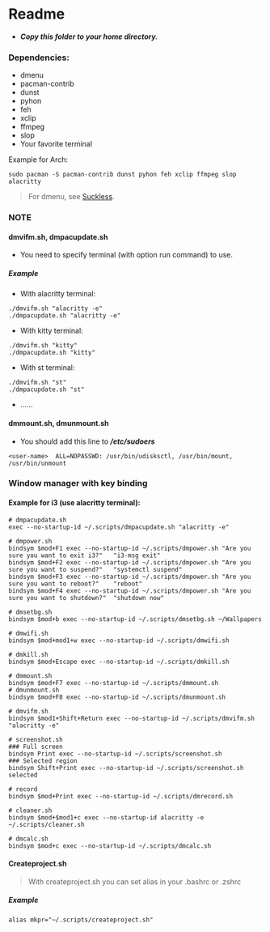 # Readme

- ***Copy this folder to your home directory.***

### Dependencies:
- dmenu
- pacman-contrib
- dunst
- pyhon
- feh
- xclip
- ffmpeg
- slop
- Your favorite terminal

Example for Arch:
```
sudo pacman -S pacman-contrib dunst pyhon feh xclip ffmpeg slop alacritty
```
> For dmenu, see [Suckless](https://github.com/nguyenletientrien/Dotfiles#suckless).

### NOTE
#### dmvifm.sh, dmpacupdate.sh
- You need to specify terminal (with option run command) to use.
##### Example
- With alacritty terminal:
```
./dmvifm.sh "alacritty -e"
./dmpacupdate.sh "alacritty -e"
```
- With kitty terminal:
```
./dmvifm.sh "kitty"
./dmpacupdate.sh "kitty"
```
- With st terminal:
```
./dmvifm.sh "st"
./dmpacupdate.sh "st"
```
- ......

#### dmmount.sh, dmunmount.sh
- You should add this line to ***/etc/sudoers***
```
<user-name>  ALL=NOPASSWD: /usr/bin/udisksctl, /usr/bin/mount, /usr/bin/unmount
```

### Window manager with key binding
#### Example for i3 (use alacritty terminal):

```
# dmpacupdate.sh
exec --no-startup-id ~/.scripts/dmpacupdate.sh "alacritty -e"
```
```
# dmpower.sh
bindsym $mod+F1 exec --no-startup-id ~/.scripts/dmpower.sh "Are you sure you want to exit i3?"   "i3-msg exit"
bindsym $mod+F2 exec --no-startup-id ~/.scripts/dmpower.sh "Are you sure you want to suspend?"   "systemctl suspend"
bindsym $mod+F3 exec --no-startup-id ~/.scripts/dmpower.sh "Are you sure you want to reboot?"    "reboot"
bindsym $mod+F4 exec --no-startup-id ~/.scripts/dmpower.sh "Are you sure you want to shutdown?"  "shutdown now"
```
```
# dmsetbg.sh
bindsym $mod+b exec --no-startup-id ~/.scripts/dmsetbg.sh ~/Wallpapers

# dmwifi.sh
bindsym $mod+mod1+w exec --no-startup-id ~/.scripts/dmwifi.sh

# dmkill.sh
bindsym $mod+Escape exec --no-startup-id ~/.scripts/dmkill.sh

# dmmount.sh
bindsym $mod+F7 exec --no-startup-id ~/.scripts/dmmount.sh
# dmunmount.sh
bindsym $mod+F8 exec --no-startup-id ~/.scripts/dmunmount.sh

# dmvifm.sh
bindsym $mod1+Shift+Return exec --no-startup-id ~/.scripts/dmvifm.sh "alacritty -e"

# screenshot.sh
### Full screen
bindsym Print exec --no-startup-id ~/.scripts/screenshot.sh
### Selected region
bindsym Shift+Print exec --no-startup-id ~/.scripts/screenshot.sh selected

# record
bindsym $mod+Print exec --no-startup-id ~/.scripts/dmrecord.sh

# cleaner.sh
bindsym $mod+$mod1+c exec --no-startup-id alacritty -e ~/.scripts/cleaner.sh

# dmcalc.sh
bindsym $mod+c exec --no-startup-id ~/.scripts/dmcalc.sh
```

#### Createproject.sh
> With createproject.sh you can set alias in your .bashrc or .zshrc
##### Example
```
alias mkpr="~/.scripts/createproject.sh"
```
